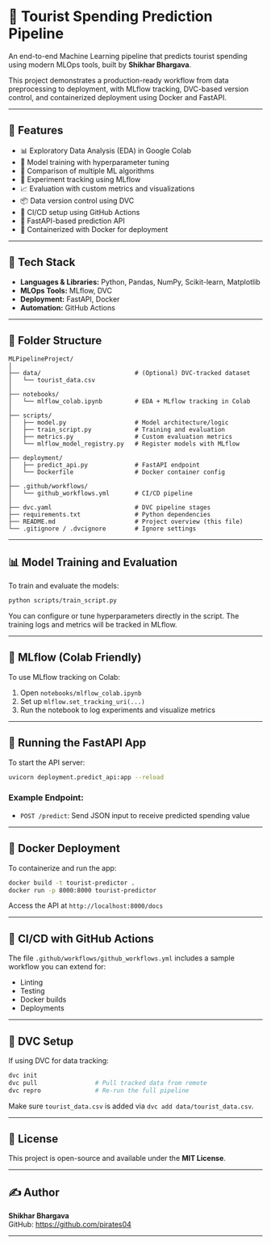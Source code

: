 
# 🧭 Tourist Spending Prediction Pipeline

An end-to-end Machine Learning pipeline that predicts tourist spending using modern MLOps tools, built by **Shikhar Bhargava**.

This project demonstrates a production-ready workflow from data preprocessing to deployment, with MLflow tracking, DVC-based version control, and containerized deployment using Docker and FastAPI.

---

## 🚀 Features

- 📊 Exploratory Data Analysis (EDA) in Google Colab
- 🎯 Model training with hyperparameter tuning
- 🤖 Comparison of multiple ML algorithms
- 🧪 Experiment tracking using MLflow
- 📈 Evaluation with custom metrics and visualizations
- 📦 Data version control using DVC
- 🔁 CI/CD setup using GitHub Actions
- 🚀 FastAPI-based prediction API
- 🐳 Containerized with Docker for deployment

---

## 🧰 Tech Stack

- **Languages & Libraries:** Python, Pandas, NumPy, Scikit-learn, Matplotlib
- **MLOps Tools:** MLflow, DVC
- **Deployment:** FastAPI, Docker
- **Automation:** GitHub Actions

---

## 📁 Folder Structure

```
MLPipelineProject/
│
├── data/                          # (Optional) DVC-tracked dataset
│   └── tourist_data.csv
│
├── notebooks/
│   └── mlflow_colab.ipynb         # EDA + MLflow tracking in Colab
│
├── scripts/
│   ├── model.py                   # Model architecture/logic
│   ├── train_script.py            # Training and evaluation
│   ├── metrics.py                 # Custom evaluation metrics
│   └── mlflow_model_registry.py   # Register models with MLflow
│
├── deployment/
│   ├── predict_api.py             # FastAPI endpoint
│   └── Dockerfile                 # Docker container config
│
├── .github/workflows/
│   └── github_workflows.yml       # CI/CD pipeline
│
├── dvc.yaml                       # DVC pipeline stages
├── requirements.txt               # Python dependencies
├── README.md                      # Project overview (this file)
└── .gitignore / .dvcignore        # Ignore settings
```

---

## 📊 Model Training and Evaluation

To train and evaluate the models:

```bash
python scripts/train_script.py
```

You can configure or tune hyperparameters directly in the script. The training logs and metrics will be tracked in MLflow.

---

## 🧪 MLflow (Colab Friendly)

To use MLflow tracking on Colab:

1. Open `notebooks/mlflow_colab.ipynb`
2. Set up `mlflow.set_tracking_uri(...)`
3. Run the notebook to log experiments and visualize metrics

---

## 📡 Running the FastAPI App

To start the API server:

```bash
uvicorn deployment.predict_api:app --reload
```

### Example Endpoint:
- `POST /predict`: Send JSON input to receive predicted spending value

---

## 🐳 Docker Deployment

To containerize and run the app:

```bash
docker build -t tourist-predictor .
docker run -p 8000:8000 tourist-predictor
```

Access the API at `http://localhost:8000/docs`

---

## 🔁 CI/CD with GitHub Actions

The file `.github/workflows/github_workflows.yml` includes a sample workflow you can extend for:
- Linting
- Testing
- Docker builds
- Deployments

---

## 🔄 DVC Setup

If using DVC for data tracking:

```bash
dvc init
dvc pull                # Pull tracked data from remote
dvc repro               # Re-run the full pipeline
```

Make sure `tourist_data.csv` is added via `dvc add data/tourist_data.csv`.

---

## 📜 License

This project is open-source and available under the **MIT License**.

---

## ✍️ Author

**Shikhar Bhargava**  
GitHub: https://github.com/pirates04  


---
